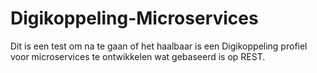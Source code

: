 # Digikoppeling-Microservices
Dit is een test om na te gaan of het haalbaar is een Digikoppeling profiel voor microservices te ontwikkelen wat gebaseerd is op REST.
